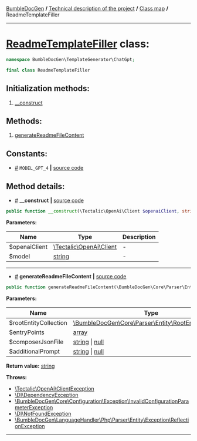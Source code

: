 <!-- {% raw %} -->
<embed> <a href="/docs/README.md">BumbleDocGen</a> <b>/</b> <a href="/docs/tech/readme.md">Technical description of the project</a> <b>/</b> <a href="/docs/tech/map.md">Class map</a> <b>/</b> ReadmeTemplateFiller<hr> </embed>

<h1>
    <a href="https://github.com/bumble-tech/bumble-doc-gen/blob/master/src/TemplateGenerator/ChatGpt/ReadmeTemplateFiller.php#L17">ReadmeTemplateFiller</a> class:
</h1>





```php
namespace BumbleDocGen\TemplateGenerator\ChatGpt;

final class ReadmeTemplateFiller
```








<h2>Initialization methods:</h2>

<ol>
<li>
    <a href="#m-construct">__construct</a>
    </li>
</ol>

<h2>Methods:</h2>

<ol>
<li>
    <a href="#mgeneratereadmefilecontent">generateReadmeFileContent</a>
    </li>
</ol>


<h2>Constants:</h2>
<ul>
            <li><a name="qmodel-gpt-4"
               href="#qmodel-gpt-4">#</a>
            <code>MODEL_GPT_4</code>                   <b>|</b> <a href="/src/TemplateGenerator/ChatGpt/ReadmeTemplateFiller.php#L19">source
                    code</a> </li>
    </ul>





<h2>Method details:</h2>

<div class='method_description-block'>

<ul>
<li><a name="m-construct" href="#m-construct">#</a>
 <b>__construct</b>
    <b>|</b> <a href="https://github.com/bumble-tech/bumble-doc-gen/blob/master/src/TemplateGenerator/ChatGpt/ReadmeTemplateFiller.php#L21">source code</a></li>
</ul>

```php
public function __construct(\Tectalic\OpenAi\Client $openaiClient, string $model = self::MODEL_GPT_4);
```



<b>Parameters:</b>

<table>
    <thead>
    <tr>
        <th>Name</th>
        <th>Type</th>
        <th>Description</th>
    </tr>
    </thead>
    <tbody>
            <tr>
            <td>$openaiClient</td>
            <td><a href='https://github.com/tectalichq/public-openai-client-php/blob/master/src/Client.php'>\Tectalic\OpenAi\Client</a></td>
            <td>-</td>
        </tr>
            <tr>
            <td>$model</td>
            <td><a href='https://www.php.net/manual/en/language.types.string.php'>string</a></td>
            <td>-</td>
        </tr>
        </tbody>
</table>



</div>
<hr>
<div class='method_description-block'>

<ul>
<li><a name="mgeneratereadmefilecontent" href="#mgeneratereadmefilecontent">#</a>
 <b>generateReadmeFileContent</b>
    <b>|</b> <a href="https://github.com/bumble-tech/bumble-doc-gen/blob/master/src/TemplateGenerator/ChatGpt/ReadmeTemplateFiller.php#L40">source code</a></li>
</ul>

```php
public function generateReadmeFileContent(\BumbleDocGen\Core\Parser\Entity\RootEntityCollection $rootEntityCollection, array $entryPoints = [], string|null $composerJsonFile = null, string|null $additionalPrompt = null): string;
```



<b>Parameters:</b>

<table>
    <thead>
    <tr>
        <th>Name</th>
        <th>Type</th>
        <th>Description</th>
    </tr>
    </thead>
    <tbody>
            <tr>
            <td>$rootEntityCollection</td>
            <td><a href='https://github.com/bumble-tech/bumble-doc-gen/blob/master/src/Core/Parser/Entity/RootEntityCollection.php'>\BumbleDocGen\Core\Parser\Entity\RootEntityCollection</a></td>
            <td>-</td>
        </tr>
            <tr>
            <td>$entryPoints</td>
            <td><a href='https://www.php.net/manual/en/language.types.array.php'>array</a></td>
            <td>-</td>
        </tr>
            <tr>
            <td>$composerJsonFile</td>
            <td><a href='https://www.php.net/manual/en/language.types.string.php'>string</a> | <a href='https://www.php.net/manual/en/language.types.null.php'>null</a></td>
            <td>-</td>
        </tr>
            <tr>
            <td>$additionalPrompt</td>
            <td><a href='https://www.php.net/manual/en/language.types.string.php'>string</a> | <a href='https://www.php.net/manual/en/language.types.null.php'>null</a></td>
            <td>-</td>
        </tr>
        </tbody>
</table>

<b>Return value:</b> <a href='https://www.php.net/manual/en/language.types.string.php'>string</a>


<b>Throws:</b>
<ul>
<li>
    <a href="https://github.com/tectalichq/public-openai-client-php/blob/master/src/ClientException.php">\Tectalic\OpenAi\ClientException</a></li>

<li>
    <a href="https://github.com/PHP-DI/PHP-DI/blob/master/src/DependencyException.php">\DI\DependencyException</a></li>

<li>
    <a href="/docs/tech/classes/InvalidConfigurationParameterException.md">\BumbleDocGen\Core\Configuration\Exception\InvalidConfigurationParameterException</a></li>

<li>
    <a href="https://github.com/PHP-DI/PHP-DI/blob/master/src/NotFoundException.php">\DI\NotFoundException</a></li>

<li>
    <a href="/docs/tech/classes/ReflectionException.md">\BumbleDocGen\LanguageHandler\Php\Parser\Entity\Exception\ReflectionException</a></li>

</ul>

</div>
<hr>

<!-- {% endraw %} -->